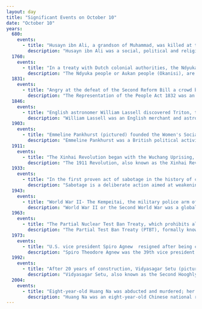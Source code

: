 ```yaml
---
layout: day
title: "Significant Events on October 10"
date: "October 10"
years:
  680:
    events:
      - title: "Husayn ibn Ali, a grandson of Muhammad, was killed at the Battle of Karbala by the forces of Yazid I, whom Husayn had refused to recognize as caliph."
        description: "Husayn ibn Ali was a social, political and religious leader. The grandson of the Islamic prophet Muhammad and a son of Ali ibn Abi Talib and Muhammad's daughter Fatima, as well as a younger brother of Hasan ibn Ali, Husayn is regarded as the third Imam (leader) in Shia Islam after his brother, Hasan, and before his son, Ali al-Sajjad. Being the grandson of the prophet, he is also a prominent member of the Ahl al-Bayt. He is also considered to be a member of the Ahl al-Kisa, and a participant in the event of the mubahala. Muhammad described him and his brother, Hasan, as the leaders of the youth of Paradise."
  1760:
    events:
      - title: "In a treaty with Dutch colonial authorities, the Ndyuka people of Suriname gained territorial autonomy."
        description: "The Ndyuka people or Aukan people (Okanisi), are one of six Maroon peoples in the Republic of Suriname and one of the Maroon peoples in French Guiana. The Aukan or Ndyuka speak the Ndyuka language. They are subdivided into the Opu, who live upstream of the Tapanahony River in the Tapanahony resort of southeastern Suriname, and the Bilo, who live downstream of that river in Marowijne District."
  1831:
    events:
      - title: "Angry at the defeat of the Second Reform Bill a crowd burnt down Nottingham Castle, England, home of the Duke of Newcastle, who had opposed the bill in parliament."
        description: "The Representation of the People Act 1832 was an Act of the Parliament of the United Kingdom, enacted by the Whig government of Prime Minister Charles Grey, 2nd Earl Grey, introducing major changes to the electoral system of England and Wales, expanding the electorate in the United Kingdom. The legislation granted the right to vote to a broader segment of the male population by standardizing property qualifications, extending the franchise to small landowners, tenant farmers, shopkeepers, ands all householders who paid a yearly rental of £10 or more. The Act also reapportioned constituencies to address the unequal distribution of seats. The Reform Act 1832 of England and Wales was accompanied by the Scottish Reform Act 1832 and Irish Reform Act 1832, respectively."
  1846:
    events:
      - title: "English astronomer William Lassell discovered Triton, the largest moon of Neptune."
        description: "William Lassell was an English merchant and astronomer. He is remembered for his improvements to the reflecting telescope and his ensuing discoveries of four planetary satellites."
  1903:
    events:
      - title: "Emmeline Pankhurst (pictured) founded the Women's Social and Political Union, a militant organisation campaigning for women's suffrage in the United Kingdom."
        description: "Emmeline Pankhurst was a British political activist who organised the British suffragette movement and helped women to win in 1918 the right to vote in Great Britain and Ireland. In 1999, Time named her as one of the 100 Most Important People of the 20th Century, stating that 'she shaped an idea of objects for our time' and 'shook society into a new pattern from which there could be no going back'. She was widely criticised for her militant tactics, and historians disagree about their effectiveness, but her work is recognised as a crucial element in achieving women's suffrage in the United Kingdom."
  1911:
    events:
      - title: "The Xinhai Revolution began with the Wuchang Uprising, marking the beginning of the collapse of the Qing dynasty and the establishment of the Republic of China."
        description: "The 1911 Revolution, also known as the Xinhai Revolution or Hsinhai Revolution, ended China's last imperial dynasty, the Qing dynasty, and led to the establishment of the Republic of China (ROC). The revolution was the culmination of a decade of agitation, revolts, and uprisings. Its success marked the collapse of the Chinese monarchy, the end of over two millennia of imperial rule in China and the 200-year reign of the Qing, and the beginning of China's early republican era."
  1933:
    events:
      - title: "In the first proven act of sabotage in the history of commercial aviation, a Boeing 247 operated by United Airlines exploded in mid-air near Chesterton, Indiana, killing all seven people aboard."
        description: "Sabotage is a deliberate action aimed at weakening a polity, government, effort, or organization through subversion, obstruction, demoralization, destabilization, division, disruption, or destruction. One who engages in sabotage is a saboteur. Saboteurs typically try to conceal their identities because of the consequences of their actions and to avoid invoking legal and organizational requirements for addressing sabotage."
  1943:
    events:
      - title: "World War II- The Kempeitai, the military police arm of the Imperial Japanese Army, arrested and tortured fifty-seven civilians and civilian internees on suspicion of their involvement in a raid on Singapore Harbour."
        description: "World War II or the Second World War was a global conflict between two coalitions- the Allies and the Axis powers. Nearly all of the world's countries participated, with many nations mobilising all resources in pursuit of total war. Tanks and aircraft played major roles, enabling the strategic bombing of cities and delivery of the first and only nuclear weapons ever used in war. World War II was the deadliest conflict in history, resulting in 70 to 85 million deaths, more than half of which were civilians. Millions died in genocides, including the Holocaust, and by massacres, starvation, and disease. After the Allied victory, Germany, Austria, Japan, and Korea were occupied, and German and Japanese leaders were tried for war crimes."
  1963:
    events:
      - title: "The Partial Nuclear Test Ban Treaty, which prohibits all test detonations of nuclear weapons except for those conducted underground, went into effect."
        description: "The Partial Test Ban Treaty (PTBT), formally known as the 1963 Treaty Banning Nuclear Weapon Tests in the Atmosphere, in Outer Space and Under Water, prohibited all test detonations of nuclear weapons except for those conducted underground. It is also abbreviated as the Limited Test Ban Treaty (LTBT) and Nuclear Test Ban Treaty (NTBT), though the latter may also refer to the Comprehensive Nuclear-Test-Ban Treaty (CTBT), which succeeded the PTBT for ratifying parties."
  1973:
    events:
      - title: "U.S. vice president Spiro Agnew  resigned after being charged with tax evasion."
        description: "Spiro Theodore Agnew was the 39th vice president of the United States, serving from 1969 until his resignation in 1973. He is the second of two vice presidents to resign, the first being John C. Calhoun in 1832."
  1992:
    events:
      - title: "After 20 years of construction, Vidyasagar Setu (pictured), the longest cable-stayed bridge in India, opened, joining Kolkata and Howrah."
        description: "Vidyasagar Setu, also known as the Second Hooghly Bridge, is an 822.96-metre-long (2,700 ft) cable-stayed six-laned toll bridge over the Hooghly River in West Bengal, India, linking the cities of Kolkata and Howrah. Opened in 1992, Vidyasagar Setu was the first and longest cable-stayed bridge in India at the time of its inauguration. It was the second bridge to be built across the Hooghly River in Kolkata metropolitan region and was named after the education reformer Pandit Ishwar Chandra Vidyasagar. The project had a cost of ₹388 crore to build. The project was a joint effort between the public and private sectors, under the control of the Hooghly River Bridge Commissioners (HRBC)."
  2004:
    events:
      - title: "Eight-year-old Huang Na was abducted and murdered; her body was found three weeks later after a search across Singapore and Malaysia."
        description: "Huang Na was an eight-year-old Chinese national residing in Pasir Panjang, Singapore, who disappeared on 10 October 2004. Her mother, the police and the community conducted a three-week-long nationwide search for her. After her body was found, many Singaporeans attended her wake and funeral, giving bai jin and gifts. In a high-profile 14-day trial, Malaysian-born Took Leng How, a vegetable packer at the wholesale centre, was found guilty of murdering her and hanged after an appeal and a request for presidential clemency failed."
---
```

